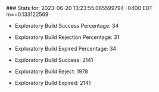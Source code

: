 <!DOCTYPE html>
<html>
	<head>
		<meta charset="utf-8">
		<title>i2p-stats</title>
	</head>
	<body>
### Stats for: 2023-06-20 13:23:55.065599794 -0400 EDT m=+0.133122569

 - Exploratory Build Success Percentage: 34
 - Exploratory Build Rejection Percentage: 31
 - Exploratory Build Expired Percentage: 34
 - Exploratory Build Success: 2141
 - Exploratory Build Reject: 1978
 - Exploratory Build Expired: 2141

	</body>
</html>